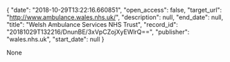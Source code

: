 {
  "date": "2018-10-29T13:22:16.660851", 
  "open_access": false, 
  "target_url": "http://www.ambulance.wales.nhs.uk/", 
  "description": null, 
  "end_date": null, 
  "title": "Welsh Ambulance Services NHS Trust", 
  "record_id": "20181029T132216/DnunBE/3xVpCZojXyEWlrQ==", 
  "publisher": "wales.nhs.uk", 
  "start_date": null
}

None